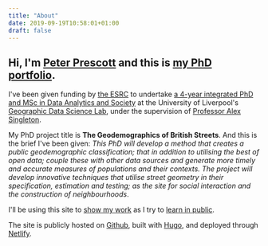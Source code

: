 ```yaml
---
title: "About"
date: 2019-09-19T10:58:01+01:00
draft: false
---
```


## Hi, I'm [Peter Prescott](https://peter.prescott.org.uk) and this is [my PhD portfolio](https://geodemographics.co.uk).

I've been given funding by [the ESRC](https://esrc.ukri.org/) to undertake [a 4-year integrated PhD and MSc in Data Analytics and Society](https://datacdt.org/) at the University of Liverpool's [Geographic Data Science Lab](https://www.liverpool.ac.uk/geographic-data-science/about/), under the supervision of [Professor Alex Singleton](http://www.alex-singleton.com/).

My PhD project title is **The Geodemographics of British Streets**. And this is the brief I've been given: *This PhD will develop a method that creates a public geodemographic classification; that in addition to utilising the best of open data; couple these with other data sources and generate more timely and accurate measures of populations and their contexts. The project will develop innovative techniques that utilise street geometry in their specification, estimation and testing; as the site for social interaction and the construction of neighbourhoods*.

I'll be using this site to [show my work](https://www.amazon.co.uk/Show-Your-Work-Getting-Discovered/) as I try to [learn in public](https://www.swyx.io/writing/learn-in-public/).

The site is publicly hosted on [Github](https://github.com/peterprescott/geodemographics), built with [Hugo](https://gohugo.io/getting-started/quick-start/), and deployed through [Netlify](https://www.netlify.com/blog/2016/09/21/a-step-by-step-guide-victor-hugo-on-netlify/).
